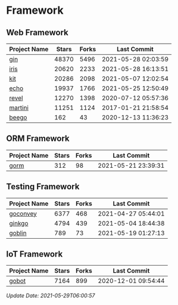 # Framework

## Web Framework
| Project Name | Stars | Forks | Last Commit |
| ------------ | ----- | ----- | ----------- |
| [gin](https://github.com/gin-gonic/gin) | 48370 | 5496 | 2021-05-28 02:03:59 |
| [iris](https://github.com/kataras/iris) | 20620 | 2233 | 2021-05-28 16:13:51 |
| [kit](https://github.com/go-kit/kit) | 20286 | 2098 | 2021-05-07 12:02:54 |
| [echo](https://github.com/labstack/echo) | 19937 | 1766 | 2021-05-25 12:50:49 |
| [revel](https://github.com/revel/revel) | 12270 | 1398 | 2020-07-12 05:57:36 |
| [martini](https://github.com/go-martini/martini) | 11251 | 1124 | 2017-01-21 21:58:54 |
| [beego](https://github.com/astaxie/beego) | 162 | 43 | 2020-12-13 11:36:23 |

## ORM Framework
| Project Name | Stars | Forks | Last Commit |
| ------------ | ----- | ----- | ----------- |
| [gorm](https://github.com/jinzhu/gorm) | 312 | 98 | 2021-05-21 23:39:31 |

## Testing Framework
| Project Name | Stars | Forks | Last Commit |
| ------------ | ----- | ----- | ----------- |
| [goconvey](https://github.com/smartystreets/goconvey) | 6377 | 468 | 2021-04-27 05:44:01 |
| [ginkgo](https://github.com/onsi/ginkgo) | 4794 | 439 | 2021-05-04 18:44:38 |
| [goblin](https://github.com/franela/goblin) | 789 | 73 | 2021-05-19 01:27:13 |

## IoT Framework
| Project Name | Stars | Forks | Last Commit |
| ------------ | ----- | ----- | ----------- |
| [gobot](https://github.com/hybridgroup/gobot) | 7164 | 899 | 2020-12-01 09:54:44 |

*Update Date: 2021-05-29T06:00:57*
